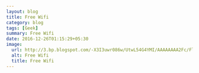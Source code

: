 ```yaml
---
layout: blog
title: Free Wifi
category: blog
tags: [Geek]  
summary: Free Wifi
date: 2016-12-26T01:15:29+05:30
image:
  url: http://3.bp.blogspot.com/-X3I3uwr086w/UtwL54G4YMI/AAAAAAAA2Fc/Fl4fpUl78lY/s1600/funny-sign-180-001.jpg
  alt: Free Wifi
  title: Free Wifi
---
```

